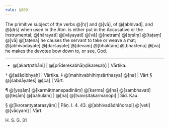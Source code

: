 ```yaml
---
rule: §809
---
```


The primitive subject of the verbs @[hṛ] and @[vā], of @[abhivad], and @[dṛś] when used in the Ātm. is either put in the Accusative or the Instrumental; @[hārayati] @[vāyayati] @[vā] @[netraṃ] @[bṛsīṃ] @[taṭaṃ] @[vā] @[taṭena] he causes the servant to take or weave a mat; @[abhivādayate] @[darśayate] @[devaṃ] @[bhaktaṃ] @[bhaktena] @[vā] he makes the devotee bow down to, or see, God.

---

- @[akartṛsthāni] | @[prīderekabhāṇḍikareṣaḥ] | Vārtika.

† @[aśādibhyaḥ] | Vārtika. ‡ @[mahitvabhihiṃsārthasya] @[na] | Vārt § @[śabdāyateś] @[ca] | Vārt.

¶ @[yeṣāṃ] @[karmātmanepadināṃ] @[karma] @[na] @[saṃbhavati] @[teṣāṃ] @[bahulam] | @[na] @[tvaviṣitakarmaṇopi] | Sid. Kau.

§ @[īkrorantyatarasyām] | Pāṇ. I. 4. 43. @[abhivadādhīṅorapi] @[veti] @[vācyam] | Vārt.

H. S. G. 31